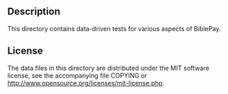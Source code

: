 Description
------------

This directory contains data-driven tests for various aspects of BiblePay.

License
--------

The data files in this directory are distributed under the MIT software
license, see the accompanying file COPYING or
http://www.opensource.org/licenses/mit-license.php.

